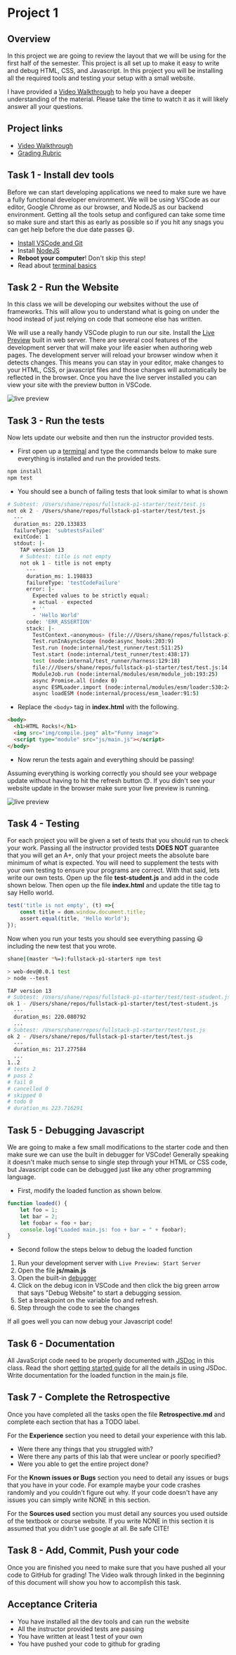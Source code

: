 # Project 1

## Overview

In this project we are going to review the layout that we will be using for the
first half of the semester. This project is all set up to make it easy to write
and debug HTML, CSS, and Javascript. In this project you will be installing all
the required tools and testing your setup with a small website.

I have provided a [Video Walkthrough](https://youtub.com) to help you have a
deeper understanding of the material. Please take the time to watch it as it
will likely answer all your questions.

## Project links

* [Video Walkthrough](https://youtub.com)
* [Grading Rubric](https://shanepanter.com/cs208/grading-rubric.html)

## Task 1 - Install dev tools

Before we can start developing applications we need to make sure we have a fully
functional developer environment. We will be using VSCode as our editor, Google
Chrome as our browser, and NodeJS as our backend environment. Getting all the
tools setup and configured can take some time so make sure and start this as
early as possible so if you hit any snags you can get help before the due date
passes 😃.

* [Install VSCode and Git](https://shanepanter.com/teaching/vscode-tips-and-tricks.html)
* Install [NodeJS](https://nodejs.org/en/download)
* **Reboot your computer**! Don't skip this step!
* Read about [terminal basics](https://code.visualstudio.com/docs/terminal/basics)

## Task 2 - Run the Website

In this class we will be developing our websites without the use of frameworks.
This will allow you to understand what is going on under the hood instead of
just relying on code that someone else has written.

We will use a really handy VSCode plugin to run our site. Install the [Live
Preview](https://marketplace.visualstudio.com/items?itemName=ms-vscode.live-server)
built in web server. There are several cool features of the development server
that will make your life easier when authoring web pages. The development server
will reload your browser window when it detects changes. This means you can stay
in your editor, make changes to your HTML, CSS, or javascript files and those
changes will automatically be reflected in the browser. Once you have the
live server installed you can view your site with the preview button in VSCode.

![live preview](img/live-preview.png)

## Task 3 - Run the tests

Now lets update our website and then run the instructor provided tests.

* First open up a [terminal](https://code.visualstudio.com/docs/terminal/basics)
  and type the commands below to make sure everything is installed and run the
  provided tests.

```bash
npm install
npm test
```

* You should see a bunch of failing tests that look similar to what is shown

```bash
# Subtest: /Users/shane/repos/fullstack-p1-starter/test/test.js
not ok 2 - /Users/shane/repos/fullstack-p1-starter/test/test.js
  ---
  duration_ms: 220.133833
  failureType: 'subtestsFailed'
  exitCode: 1
  stdout: |-
    TAP version 13
    # Subtest: title is not empty
    not ok 1 - title is not empty
      ---
      duration_ms: 1.198833
      failureType: 'testCodeFailure'
      error: |-
        Expected values to be strictly equal:
        + actual - expected
        + ''
        - 'Hello World'
      code: 'ERR_ASSERTION'
      stack: |-
        TestContext.<anonymous> (file:///Users/shane/repos/fullstack-p1-starter/test/test.js:16:12)
        Test.runInAsyncScope (node:async_hooks:203:9)
        Test.run (node:internal/test_runner/test:511:25)
        Test.start (node:internal/test_runner/test:438:17)
        test (node:internal/test_runner/harness:129:18)
        file:///Users/shane/repos/fullstack-p1-starter/test/test.js:14:1
        ModuleJob.run (node:internal/modules/esm/module_job:193:25)
        async Promise.all (index 0)
        async ESMLoader.import (node:internal/modules/esm/loader:530:24)
        async loadESM (node:internal/process/esm_loader:91:5)
```

* Replace the `<body>` tag in **index.html** with the following.

```html
<body>
  <h1>HTML Rocks!</h1>
  <img src="img/compile.jpeg" alt="Funny image">
  <script type="module" src="js/main.js"></script>
</body>
```

* Now rerun the tests again and everything should be passing!

Assuming everything is working correctly you should see your webpage update
without having to hit the refresh button 😊. If you didn't see your website
update in the browser make sure your live preview is running.

![live preview](img/live-preview.png)

## Task 4 - Testing

For each project you will be given a set of tests that you should run to check
your work. Passing all the instructor provided tests **DOES NOT** guarantee that
you will get an A+, only that your project meets the absolute bare minimum of
what is expected. You will need to supplement the tests with your own testing to
ensure your programs are correct. With that said, lets write our own tests. Open
up the file **test-student.js** and add in the code shown below. Then open up
the file **index.html** and update the title tag to say Hello world.

```javascript
test('title is not empty', (t) =>{
    const title = dom.window.document.title;
    assert.equal(title, 'Hello World');
});
```

Now when you run your tests you should see everything passing 😃 including the
new test that you wrote.

```bash
shane|(master *%=):fullstack-p1-starter$ npm test

> web-dev@0.0.1 test
> node --test

TAP version 13
# Subtest: /Users/shane/repos/fullstack-p1-starter/test/test-student.js
ok 1 - /Users/shane/repos/fullstack-p1-starter/test/test-student.js
  ---
  duration_ms: 220.080792
  ...
# Subtest: /Users/shane/repos/fullstack-p1-starter/test/test.js
ok 2 - /Users/shane/repos/fullstack-p1-starter/test/test.js
  ---
  duration_ms: 217.277584
  ...
1..2
# tests 2
# pass 2
# fail 0
# cancelled 0
# skipped 0
# todo 0
# duration_ms 223.716291
```

## Task 5 - Debugging Javascript

We are going to make a few small modifications to the starter code and then make
sure we can use the built in debugger for VSCode! Generally speaking it doesn't
make much sense to single step through your HTML or CSS code, but Javascript
code can be debugged just like any other programming language.

* First, modify the loaded function as shown below.

```javascript
function loaded() {
    let foo = 1;
    let bar = 2;
    let foobar = foo + bar;
    console.log("Loaded main.js: foo + bar = " + foobar);
}
```

* Second follow the steps below to debug the loaded function

1. Run your development server with `Live Preview: Start Server`
2. Open the file **js/main.js**
3. Open the built-in [debugger](https://code.visualstudio.com/docs/editor/debugging)
4. Click on the debug icon in VSCode and then click the big green arrow that
   says "Debug Website" to start a debugging session.
5. Set a breakpoint on the variable foo and refresh.
6. Step through the code to see the changes

If all goes well you can now debug your Javascript code!

## Task 6 - Documentation

All JavaScript code need to be properly documented with
[JSDoc](https://jsdoc.app/) in this class.  Read the short [getting started
guide](https://jsdoc.app/about-getting-started.html) for all the details in
using JSDoc. Write documentation for the loaded function in the main.js file.

## Task 7 - Complete the Retrospective

Once you have completed all the tasks open the file **Retrospective.md** and
complete each section that has a TODO label.

For the **Experience** section you need to detail your experience with this lab.

* Were there any things that you struggled with?
* Were there any parts of this lab that were unclear or poorly specified?
* Were you able to get the entire project done?

For the **Known issues or Bugs** section you need to detail any issues or bugs
that you have in your code. For example maybe your code crashes randomly and you
couldn't figure out why. If your code doesn't have any issues you can simply
write NONE in this section.

For the **Sources used** section you must detail any sources you used outside of
the textbook or course website. If you write NONE in this section it is assumed
that you didn't use google at all. Be safe CITE!

## Task 8 - Add, Commit, Push your code

Once you are finished you need to make sure that you have pushed all your code
to GitHub for grading! The Video walk through linked in the beginning of this
document will show you how to accomplish this task.

## Acceptance Criteria

* You have installed all the dev tools and can run the website
* All the instructor provided tests are passing
* You have written at least 1 test of your own
* You have pushed your code to github for grading
